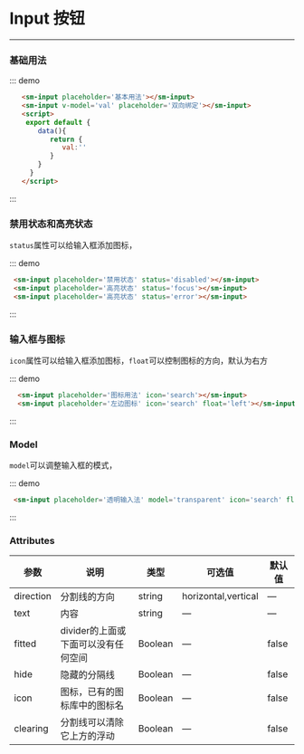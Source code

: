 

# Input 按钮
----
### 基础用法
<div class="demo-block">
  <sm-input placeholder='基本用法'></sm-input>
  <sm-input v-model='val' placeholder='双向绑定'></sm-input>
</div>
<script>
 export default {
    data(){
       return {
          val:''
       }
    }
  }
</script>

::: demo
```html
   <sm-input placeholder='基本用法'></sm-input>
   <sm-input v-model='val' placeholder='双向绑定'></sm-input>
   <script>
    export default {
       data(){
          return {
             val:''
          }
       }
     }
   </script>
```
:::

### 禁用状态和高亮状态
```status```属性可以给输入框添加图标，
<div class="demo-block">
    <sm-input placeholder='禁用状态' status='disabled'></sm-input>
    <sm-input placeholder='高亮状态' status='focus'></sm-input>
    <sm-input placeholder='错误状态' status='error'></sm-input>
</div>

::: demo
```html
 <sm-input placeholder='禁用状态' status='disabled'></sm-input>
 <sm-input placeholder='高亮状态' status='focus'></sm-input>
 <sm-input placeholder='高亮状态' status='error'></sm-input>
```
:::

### 输入框与图标
```icon```属性可以给输入框添加图标，```float```可以控制图标的方向，默认为右方
<div class="demo-block">
  <sm-input placeholder='图标用法' icon='search'></sm-input>
  <sm-input placeholder='左边图标' icon='search' float='left'></sm-input>
</div>

::: demo
```html
  <sm-input placeholder='图标用法' icon='search'></sm-input>
  <sm-input placeholder='左边图标' icon='search' float='left'></sm-input>
```
:::
### Model
```model```可以调整输入框的模式，
<div class="demo-block">
  <sm-input placeholder='透明输入法' model='transparent' icon='search' float='left'></sm-input>
</div>

::: demo
```html
 <sm-input placeholder='透明输入法' model='transparent' icon='search' float='left'></sm-input>
```
:::

### Attributes
| 参数      | 说明    | 类型      | 可选值       | 默认值   |
|---------- |-------- |---------- |-------------  |-------- |
| direction     | 分割线的方向   | string  |   horizontal,vertical            |    —     |
| text     | 内容   | string    |   — |     —    |
| fitted     | divider的上面或下面可以没有任何空间   | Boolean    | — | false   |
| hide  | 隐藏的分隔线    | Boolean   | —   | false   |
| icon  | 图标，已有的图标库中的图标名 | Boolean   |  —  |  false  |
| clearing  | 分割线可以清除它上方的浮动 | Boolean   |  —  |  false |
